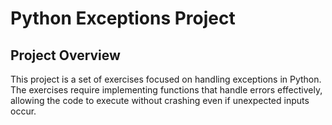 # Python Exceptions Project

## Project Overview
This project is a set of exercises focused on handling exceptions in Python. The exercises require implementing functions that handle errors effectively, allowing the code to execute without crashing even if unexpected inputs occur.
